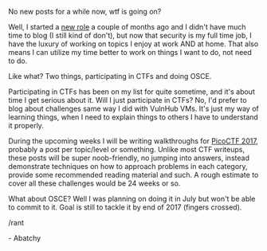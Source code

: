 No new posts for a while now, wtf is going on?  
  
Well, I started a [new
role](https://twitter.com/abatchy17/status/883517803080294402) a couple of
months ago and I didn't have much time to blog (I still kind of don't), but
now that security is my full time job, I have the luxury of working on topics
I enjoy at work AND at home. That also means I can utilize my time better to
work on things I want to do, not need to do.  
  
Like what? Two things, participating in CTFs and doing OSCE.  
  
Participating in CTFs has been on my list for quite sometime, and it's about
time I get serious about it. Will I just participate in CTFs? No, I'd prefer
to blog about challenges same way I did with VulnHub VMs. It's just my way of
learning things, when I need to explain things to others I have to understand
it properly.  
  
During the upcoming weeks I will be writing walkthroughs for [PicoCTF
2017](https://2017game.picoctf.com/), probably a post per topic/level or
something. Unlike most CTF writeups, these posts will be super noob-friendly,
no jumping into answers, instead demonstrate techniques on how to approach
problems in each category, provide some recommended reading material and such.
A rough estimate to cover all these challenges would be 24 weeks or so.  
  
What about OSCE? Well I was planning on doing it in July but won't be able to
commit to it. Goal is still to tackle it by end of 2017 (fingers crossed).  
  
/rant  
  
\- Abatchy

